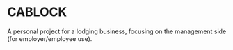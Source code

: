 # CABLOCK

A personal project for a lodging business, focusing on the management side (for employer/employee use).
